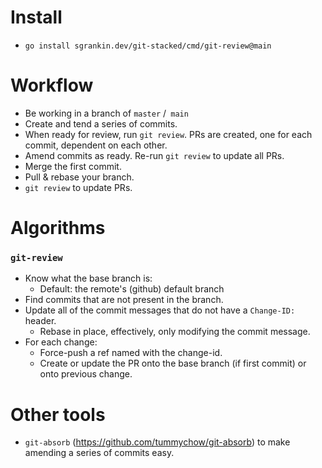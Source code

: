 # Install
* `go install sgrankin.dev/git-stacked/cmd/git-review@main`

# Workflow
* Be working in a branch of `master` /` main`
* Create and tend a series of commits.
* When ready for review, run `git review`.  PRs are created, one for each commit, dependent on each other.
* Amend commits as ready.  Re-run `git review` to update all PRs.
* Merge the first commit.
* Pull & rebase your branch.
* `git review` to update PRs.

# Algorithms
### `git-review`
* Know what the base branch is:
  * Default: the remote's (github) default branch
* Find commits that are not present in the branch.
* Update all of the commit messages that do not have a `Change-ID:` header.
  * Rebase in place, effectively, only modifying the commit message.
* For each change:
  * Force-push a ref named with the change-id.
  * Create or update the PR onto the base branch (if first commit) or onto previous change.

# Other tools
* `git-absorb` (https://github.com/tummychow/git-absorb) to make amending a series of commits easy.
